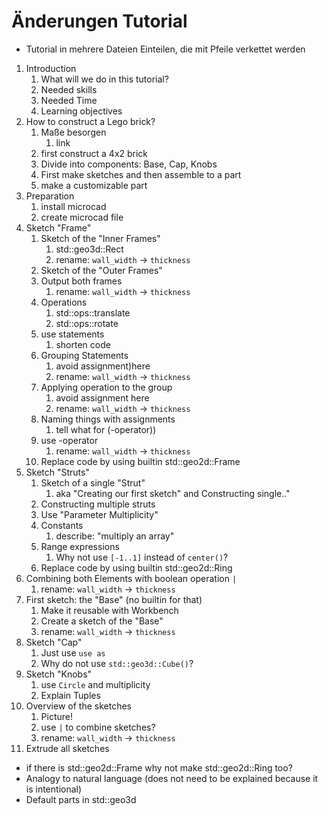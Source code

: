 # Änderungen Tutorial

- Tutorial in mehrere Dateien Einteilen, die mit Pfeile verkettet werden

1. Introduction
   1. What will we do in this tutorial?
   2. Needed skills
   3. Needed Time
   4. Learning objectives
2. How to construct a Lego brick?
   1. Maße besorgen
      1. link
   2. first construct a 4x2 brick
   3. Divide into components: Base, Cap, Knobs
   4. First make sketches and then assemble to a part
   5. make a customizable part
3. Preparation
   1. install microcad
   2. create microcad file
4. Sketch "Frame"
   1. Sketch of the "Inner Frames"
      1. std::geo3d::Rect
      2. rename: `wall_width` -> `thickness`
   2. Sketch of the "Outer Frames"
   3. Output both frames
      1. rename: `wall_width` -> `thickness`
   4. Operations
      1. std::ops::translate
      2. std::ops::rotate
   5. use statements
      1. shorten code
   6. Grouping Statements
      1. avoid assignment)here
      2. rename: `wall_width` -> `thickness`
   7. Applying operation to the group
       1. avoid assignment here
       2. rename: `wall_width` -> `thickness`
   8. Naming things with assignments
      1. tell what for (-operator))
   9. use -operator
       1. rename: `wall_width` -> `thickness`
   10. Replace code by using builtin std::geo2d::Frame
5. Sketch "Struts"
   1. Sketch of a single "Strut"
      1. aka "Creating our first sketch" and Constructing single.."
   2. Constructing multiple struts
   3. Use "Parameter Multiplicity"
   4. Constants
       1. describe: "multiply an array"
   5. Range expressions
       1. Why not use `[-1..1]` instead of `center()`?
   6. Replace code by using builtin std::geo2d::Ring
6. Combining both Elements with boolean operation `|`
   1. rename: `wall_width` -> `thickness`
7. First sketch: the "Base" (no builtin for that)
   1. Make it reusable with Workbench
   2. Create a sketch of the "Base"
   3. rename: `wall_width` -> `thickness`
8. Sketch "Cap"
   1. Just use `use as`
   2. Why do not use `std::geo3d::Cube()`?
9. Sketch "Knobs"
   1. use `Circle` and multiplicity
   2. Explain Tuples
10. Overview of the sketches
    1. Picture!
    2. use `|` to combine sketches?
    3. rename: `wall_width` -> `thickness`
11. Extrude all sketches

- if there is std::geo2d::Frame why not make std::geo2d::Ring too?
- Analogy to natural language (does not need to be explained because it is intentional)
- Default parts in std::geo3d
  